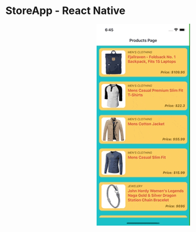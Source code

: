 # StoreApp - React Native

<img src="https://github.com/EmreSamurlu/StoreApp-ReactNative/blob/master/ss/StoreApp.gif" align="right">

